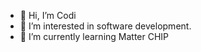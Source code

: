 - 👋 Hi, I’m Codi
- 👀 I’m interested in software development.
- 🌱 I’m currently learning Matter CHIP

<!---
NewCodi/NewCodi is a ✨ special ✨ repository because its `README.md` (this file) appears on your GitHub profile.
You can click the Preview link to take a look at your changes.
--->

